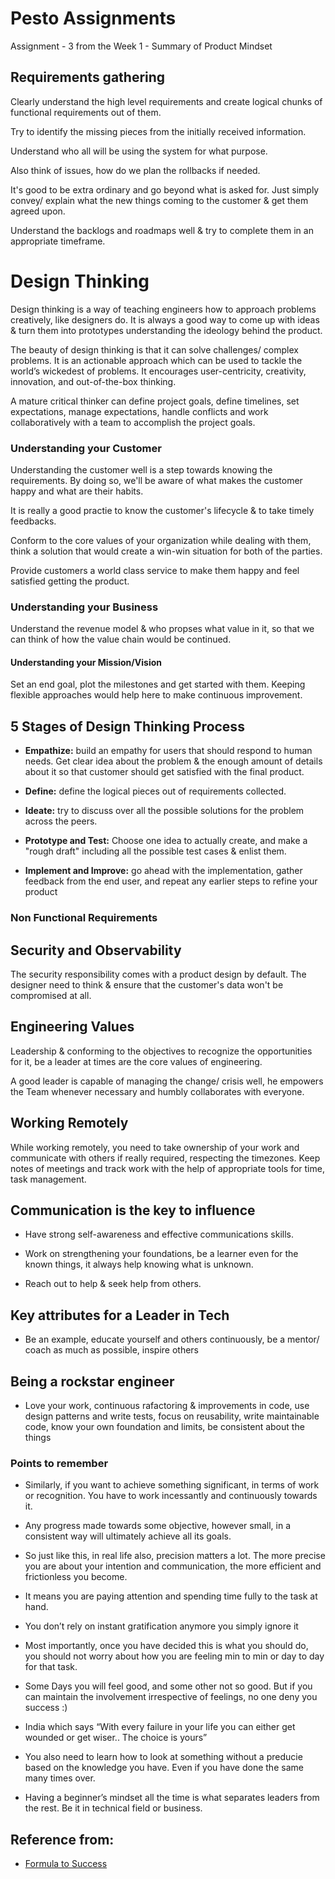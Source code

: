 # Pesto Assignments

Assignment - 3 from the Week 1 - Summary of Product Mindset

## Requirements gathering

Clearly understand the high level requirements and create logical chunks of functional requirements out of them.

Try to identify the missing pieces from the initially received information.

Understand who all will be using the system for what purpose.

Also think of issues, how do we plan the rollbacks if needed.

It's good to be extra ordinary and go beyond what is asked for. Just simply convey/ explain what the new things coming to the customer & get them agreed upon.

Understand the backlogs and roadmaps well & try to complete them in an appropriate timeframe.

# Design Thinking

Design thinking is a way of teaching engineers how to approach problems creatively, like designers do. It is always a good way to come up with ideas & turn them into prototypes understanding the ideology behind the product.

The beauty of design thinking is that it can solve challenges/ complex problems. It is an actionable approach which can be used to tackle the world’s wickedest of problems. It encourages user-centricity, creativity, innovation, and out-of-the-box thinking.

A mature critical thinker can define project goals, define timelines, set expectations, manage expectations, handle conflicts and work collaboratively with a team to accomplish the project goals.

### Understanding your Customer

Understanding the customer well is a step towards knowing the requirements. By doing so, we'll be aware of what makes the customer happy and what are their habits.

It is really a good practie to know the customer's lifecycle & to take timely feedbacks.

Conform to the core values of your organization while dealing with them, think a solution that would create a win-win situation for both of the parties.

Provide customers a world class service to make them happy and feel satisfied getting the product.

### Understanding your Business

Understand the revenue model & who propses what value in it, so that we can think of how the value chain would be continued.

#### Understanding your Mission/Vision

Set an end goal, plot the milestones and get started with them. Keeping flexible approaches would help here to make continuous improvement.

## 5 Stages of Design Thinking Process

- **Empathize:** build an empathy for users that should respond to human needs. Get clear idea about the problem & the enough amount of details about it so that customer should get satisfied with the final product.

- **Define:** define the logical pieces out of requirements collected.

- **Ideate:** try to discuss over all the possible solutions for the problem across the peers.

- **Prototype and Test:** Choose one idea to actually create, and make a "rough draft" including all the possible test cases & enlist them.

- **Implement and Improve:** go ahead with the implementation, gather feedback from the end user, and repeat any earlier steps to refine your product

### Non Functional Requirements

## Security and Observability

The security responsibility comes with a product design by default. The designer need to think & ensure that the customer's data won't be compromised at all.


## Engineering Values

Leadership & conforming to the objectives to recognize the opportunities for it, be a leader at times are the core values of engineering.

A good leader is capable of managing the change/ crisis well, he empowers the Team whenever necessary and humbly collaborates with everyone.

## Working Remotely

While working remotely, you need to take ownership of your work and communicate with others if really required, respecting the timezones. Keep notes of meetings and track work with the help of appropriate tools for time, task management.

## Communication is the key to influence

- Have strong self-awareness and effective communications skills.

- Work on strengthening your foundations, be a learner even for the known things, it always help knowing what is unknown.

- Reach out to help & seek help from others.

## Key attributes for a Leader in Tech

- Be an example, educate yourself and others continuously, be a mentor/ coach as much as possible, inspire others

## Being a rockstar engineer

- Love your work, continuous rafactoring & improvements in code, use design patterns and write tests, focus on reusability, write maintainable code, know your own foundation and limits, be consistent about the things


### Points to remember

- Similarly, if you want to achieve something significant, in terms of work or recognition. You have to work incessantly and continuously towards it.

- Any progress made towards some objective, however small, in a consistent way will ultimately achieve all its goals.

- So just like this, in real life also, precision matters a lot. The more precise you are about your intention and communication, the more efficient and frictionless you become.

- It means you are paying attention and spending time fully to the task at hand.

- You don’t rely on instant gratification anymore you simply ignore it

- Most importantly, once you have decided this is what you should do, you should not worry about how you are feeling min to min or day to day for that task.

- Some Days you will feel good, and some other not so good. But if you can maintain the involvement irrespective of feelings, no one deny you success :)

- India which says “With every failure in your life you can either get wounded or get wiser.. The choice is yours”

- You also need to learn how to look at something without a preducie based on the knowledge you have. Even if you have done the same many times over.

- Having a beginner’s mindset all the time is what separates leaders from the rest. Be it in technical field or business.

## Reference from: 

- [Formula to Success](https://www.notion.so/Formula-to-Success-Design-Thinking-6343024e34094a0fa4a1da0d7c316873)